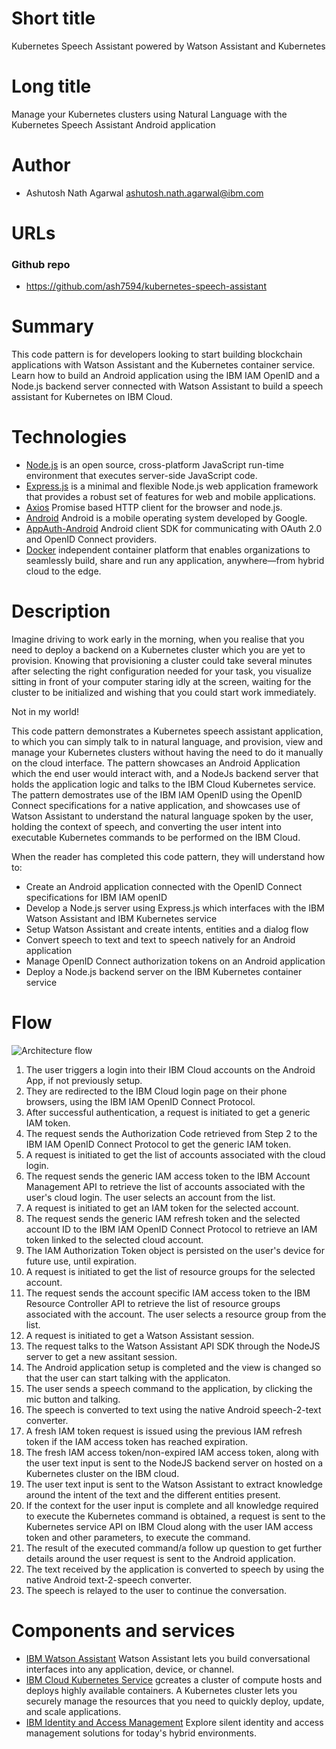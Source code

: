 # Short title

Kubernetes Speech Assistant powered by Watson Assistant and Kubernetes

# Long title

Manage your Kubernetes clusters using Natural Language with the Kubernetes Speech Assistant Android application

# Author

* Ashutosh Nath Agarwal <ashutosh.nath.agarwal@ibm.com>

# URLs

### Github repo

* https://github.com/ash7594/kubernetes-speech-assistant

# Summary

This code pattern is for developers looking to start building blockchain applications with Watson Assistant and the Kubernetes container service. Learn how to build an Android application using the IBM IAM OpenID and a Node.js backend server connected with Watson Assistant to build a speech assistant for Kubernetes on IBM Cloud.

# Technologies

+ [Node.js](https://nodejs.org) is an open source, cross-platform JavaScript run-time environment that executes server-side JavaScript code.
+ [Express.js](https://expressjs.com/) is a minimal and flexible Node.js web application framework that provides a robust set of features for web and mobile applications.
+ [Axios](https://www.npmjs.com/package/axios) Promise based HTTP client for the browser and node.js.
+ [Android](https://developer.android.com/) Android is a mobile operating system developed by Google.
+ [AppAuth-Android](https://github.com/openid/AppAuth-Android) Android client SDK for communicating with OAuth 2.0 and OpenID Connect providers.
+ [Docker](https://www.docker.com/) independent container platform that enables organizations to seamlessly build, share and run any application, anywhere—from hybrid cloud to the edge.

# Description

Imagine driving to work early in the morning, when you realise that you need to deploy a backend on a Kubernetes cluster which you are yet to provision. Knowing that provisioning a cluster could take several minutes after selecting the right configuration needed for your task, you visualize sitting in front of your computer staring idly at the screen, waiting for the cluster to be initialized and wishing that you could start work immediately.

Not in my world!

This code pattern demonstrates a Kubernetes speech assistant application, to which you can simply talk to in natural language, and provision, view and manage your Kubernetes clusters without having the need to do it manually on the cloud interface. The pattern showcases an Android Application which the end user would interact with, and a NodeJs backend server that holds the application logic and talks to the IBM Cloud Kubernetes service. The pattern demostrates use of the IBM IAM OpenID using the OpenID Connect specifications for a native application, and showcases use of Watson Assistant to understand the natural language spoken by the user, holding the context of speech, and converting the user intent into executable Kubernetes commands to be performed on the IBM Cloud.

When the reader has completed this code pattern, they will understand how to:

* Create an Android application connected with the OpenID Connect specifications for IBM IAM openID
* Develop a Node.js server using Express.js which interfaces with the IBM Watson Assistant and IBM Kubernetes service
* Setup Watson Assistant and create intents, entities and a dialog flow
* Convert speech to text and text to speech natively for an Android application
* Manage OpenID Connect authorization tokens on an Android application
* Deploy a Node.js backend server on the IBM Kubernetes container service

# Flow

![Architecture flow](https://github.com/ash7594/kubernetes-speech-assistant/blob/master/docs/doc-images/arch-flow.png?raw=true)

1. The user triggers a login into their IBM Cloud accounts on the Android App, if not previously setup.
2. They are redirected to the IBM Cloud login page on their phone browsers, using the IBM IAM OpenID Connect Protocol.
3. After successful authentication, a request is initiated to get a generic IAM token.
4. The request sends the Authorization Code retrieved from Step 2 to the IBM IAM OpenID Connect Protocol to get the generic IAM token.
5. A request is initiated to get the list of accounts associated with the cloud login.
6. The request sends the generic IAM access token to the IBM Account Management API to retrieve the list of accounts associated with the user's cloud login. The user selects an account from the list.
7. A request is initiated to get an IAM token for the selected account.
8. The request sends the generic IAM refresh token and the selected account ID to the IBM IAM OpenID Connect Protocol to retrieve an IAM token linked to the selected cloud account.
9. The IAM Authorization Token object is persisted on the user's device for future use, until expiration.
10. A request is initiated to get the list of resource groups for the selected account.
11. The request sends the account specific IAM access token to the IBM Resource Controller API to retrieve the list of resource groups associated with the account. The user selects a resource group from the list.
12. A request is initiated to get a Watson Assistant session.
13. The request talks to the Watson Assistant API SDK through the NodeJS server to get a new assitant session.
14. The Android application setup is completed and the view is changed so that the user can start talking with the applicaton.
15. The user sends a speech command to the application, by clicking the mic button and talking.
16. The speech is converted to text using the native Android speech-2-text converter.
17. A fresh IAM token request is issued using the previous IAM refresh token if the IAM access token has reached expiration.
18. The fresh IAM access token/non-expired IAM access token, along with the user text input is sent to the NodeJS backend server on hosted on a Kubernetes cluster on the IBM cloud.
19. The user text input is sent to the Watson Assistant to extract knowledge around the intent of the text and the different entities present.
20. If the context for the user input is complete and all knowledge required to execute the Kubernetes command is obtained, a request is sent to the Kubernetes service API on IBM Cloud along with the user IAM access token and other parameters, to execute the command.
21. The result of the executed command/a follow up question to get further details around the user request is sent to the Android application.
22. The text received by the application is converted to speech by using the native Android text-2-speech converter.
23. The speech is relayed to the user to continue the conversation.

# Components and services

*	[IBM Watson Assistant](https://cloud.ibm.com/catalog/services/watson-assistant) Watson Assistant lets you build conversational interfaces into any application, device, or channel.
*	[IBM Cloud Kubernetes Service](https://www.ibm.com/cloud/container-service) gcreates a cluster of compute hosts and deploys highly available containers. A Kubernetes cluster lets you securely manage the resources that you need to quickly deploy, update, and scale applications.
* [IBM Identity and Access Management](https://www.ibm.com/security/identity-access-management) Explore silent identity and access management solutions for today's hybrid environments.
